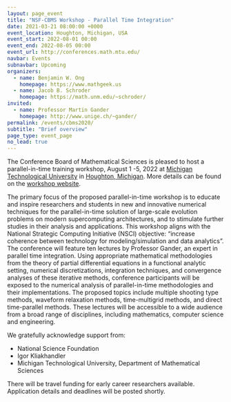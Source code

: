 ```yaml
---
layout: page_event
title: "NSF-CBMS Workshop - Parallel Time Integration"
date: 2021-03-21 08:00:00 +0000
event_location: Houghton, Michigan, USA
event_start: 2022-08-01 00:00
event_end: 2022-08-05 00:00
event_url: http://conferences.math.mtu.edu/
navbar: Events
subnavbar: Upcoming
organizers:
  - name: Benjamin W. Ong
    homepage: https://www.mathgeek.us
  - name: Jacob B. Schroder
    homepage: https://math.unm.edu/~schroder/
invited:
  - name: Professor Martin Gander
    homepage: http://www.unige.ch/~gander/ 
permalink: /events/cbms2020/
subtitle: "Brief overview"
page_type: event_page
no_lead: true
---
```


The Conference Board of Mathematical Sciences is pleased to host a
parallel-in-time training workshop, August 1 -5, 2022 at 
[Michigan Technological University](https://www.mtu.edu/) in [Houghton, Michigan](https://www.google.com/maps/place/Houghton,+MI+49931/@37.0561046,-101.0129579,4.43z).  More details can be found on the [workshop website](http://conferences.math.mtu.edu).


The primary focus of the proposed parallel-in-time workshop is to
educate and inspire researchers and students in new and innovative
numerical techniques for the parallel-in-time solution of large-scale
evolution problems on modern supercomputing architectures, and to
stimulate further studies in their analysis and applications. This
workshop aligns with the National Strategic Computing Initiative
(NSCI) objective: “increase coherence between technology for
modeling/simulation and data analytics”.  The conference will feature
ten lectures by Professor Gander, an expert in parallel time
integration. Using appropriate mathematical methodologies from the
theory of partial differential equations in a functional analytic
setting, numerical discretizations, integration techniques, and
convergence analyses of these iterative methods, conference
participants will be exposed to the numerical analysis of
parallel-in-time methodologies and their implementations. The proposed
topics include multiple shooting type methods, waveform relaxation
methods, time-multigrid methods, and direct time-parallel
methods. These lectures will be accessible to a wide audience from a
broad range of disciplines, including mathematics, computer science
and engineering.


We gratefully acknowledge support from:
- National Science Foundation
- Igor Kliakhandler
- Michigan Technological University, Department of Mathematical Sciences

There will be travel funding for early career researchers available. Application details and deadlines will be posted shortly.


